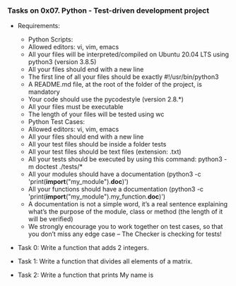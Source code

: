 ### Tasks on 0x07. Python - Test-driven development project

- Requirements:
	- Python Scripts:
	* Allowed editors: vi, vim, emacs
	* All your files will be interpreted/compiled on Ubuntu 20.04 LTS using python3 (version 3.8.5)
	* All your files should end with a new line
	* The first line of all your files should be exactly #!/usr/bin/python3
	* A README.md file, at the root of the folder of the project, is mandatory
	* Your code should use the pycodestyle (version 2.8.\*)
	* All your files must be executable
	* The length of your files will be tested using wc
	- Python Test Cases:
	* Allowed editors: vi, vim, emacs
	* All your files should end with a new line
	* All your test files should be inside a folder tests
	* All your test files should be text files (extension: .txt)
	* All your tests should be executed by using this command: python3 -m doctest ./tests/\*
	* All your modules should have a documentation (python3 -c 'print(__import__("my_module").__doc__)')
	* All your functions should have a documentation (python3 -c 'print(__import__("my_module").my_function.__doc__)')
	* A documentation is not a simple word, it’s a real sentence explaining what’s the purpose of the module, class or method (the length of it will be verified)
	* We strongly encourage you to work together on test cases, so that you don’t miss any edge case – The Checker is checking for tests!

- Task 0: Write a function that adds 2 integers.
- Task 1: Write a function that divides all elements of a matrix.
- Task 2: Write a function that prints My name is <first name> <last name>
